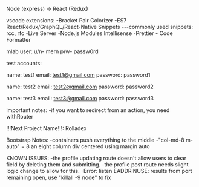 Node (express) -> React (Redux)

vscode extensions:
-Bracket Pair Colorizer
-ES7 React/Redux/GraphQL/React-Native Snippets
---commonly used snippets: rcc, rfc
-Live Server
-Node.js Modules Intellisense
-Prettier - Code Formatter

mlab user:
u/n- mern
p/w- passw0rd

test accounts:

name: test1
email: test1@gmail.com
password: password1

name: test2
email: test2@gmail.com
password: password2

name: test3
email: test3@gmail.com
password: password3

important notes:
-if you want to redirect from an action, you need withRouter

!!!Next Project Name!!!:
Rolladex

Bootstrap Notes:
-containers push everything to the middle
-"col-md-8 m-auto" = 8 an eight column div centered using margin auto

KNOWN ISSUES:
-the profile updating route doesn't allow users to clear field by deleting them and submitting.
-the profile post route needs slight logic change to allow for this.
-Error: listen EADDRINUSE: results from port remaining open, use "killall -9 node" to fix
